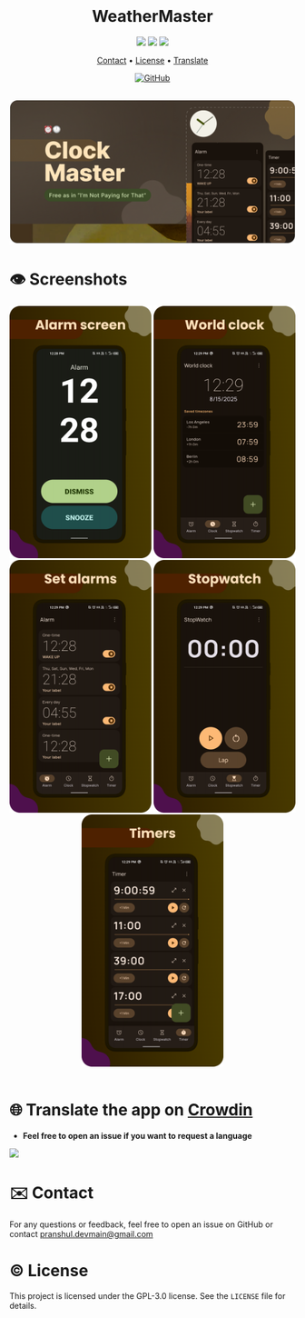 <div align="center">
   <img src="https://github.com/PranshulGG/WeatherMaster/blob/master/preview/readme_app_icon.svg" alt="" width="150px">
</div>
<h1 align="center">
 WeatherMaster
</h1>
   <div  align="center">
      <img src="https://img.shields.io/github/license/PranshulGG/ClockMaster?style=for-the-badge&color=cba6f7&labelColor=302D41">
      <img src="https://img.shields.io/github/last-commit/PranshulGG/ClockMaster?style=for-the-badge&color=b1d18a&labelColor=1f3701">
      <img src="https://img.shields.io/github/release/PranshulGG/ClockMaster?style=for-the-badge&color=dbc66e&labelColor=3a3000">
      <br>
</a>

   </div>

 <div align="center">
    
  [Contact](https://github.com/PranshulGG/WeatherMaster?tab=readme-ov-file#contact) • [License](https://github.com/PranshulGG/WeatherMaster?tab=readme-ov-file#license) • [Translate](https://github.com/PranshulGG/WeatherMaster?tab=readme-ov-file#-translate-the-app-on-crowdin)
   
 </div>
    
<div align="center">
 <a href="https://github.com/PranshulGG/WeatherMaster/releases"><img alt="GitHub" src="https://user-images.githubusercontent.com/69304392/148696068-0cfea65d-b18f-4685-82b5-329a330b1c0d.png" height="80"/></a>
   </div>
<br>

![app_thumbnail](prev/thumbnail.png)

# 👁️ Screenshots

<div align="center">
<img src="prev/prev_1.png"  width="250">
<img src="prev/prev_2.png"  width="250">
<img src="prev/prev_3.png"  width="250">
<img src="prev/prev_4.png"  width="250">
<img src="prev/prev_5.png"  width="250">

</div>

<br>

# 🌐 Translate the app on [Crowdin](https://crowdin.com/project/weathermaster/invite?h=448278a9b1370f3c10d4336a091dae792286917)

- **Feel free to open an issue if you want to request a language**

<a href="https://crowdin.com/project/weathermaster/invite?h=448278a9b1370f3c10d4336a091dae792286917"><img src="https://badges.crowdin.net/weathermaster/localized.svg" width="200"> </a>

# ✉️ Contact

For any questions or feedback, feel free to open an issue on GitHub or contact pranshul.devmain@gmail.com

# ©️ License

This project is licensed under the GPL-3.0 license. See the `LICENSE` file for details.
